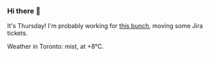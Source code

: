 ### Hi there :wave:

It's Thursday! I'm probably working for [this bunch](https://github.com/kohofinancial), moving some Jira tickets.

Weather in Toronto: mist, at +8°C.
